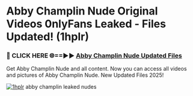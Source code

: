 # Abby Champlin Nude Original Videos 0nlyFans Leaked - Files Updated! (1hplr)

<h3>🔴 CLICK HERE 🌐==►► <a href="https://tinyurl.com/4mcuefdz" rel="nofollow">Abby Champlin Nude Updated Files</a></h3>

Get Abby Champlin Nude and all content. Now you can access all videos and pictures of Abby Champlin Nude. New Updated Files 2025!

[![1hplr](https://i.imgur.com/StAQSOY.gif)](https://tinyurl.com/4mcuefdz)
abby champlin leaked nudes